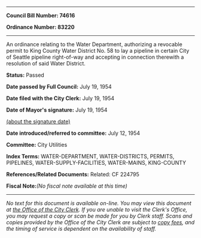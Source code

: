 

********

**Council Bill Number: 74616**
   
**Ordinance Number: 83220**
********

 An ordinance relating to the Water Department, authorizing a revocable permit to King County Water District No. 58 to lay a pipeline in certain City of Seattle pipeline right-of-way and accepting in connection therewith a resolution of said Water District.

**Status:** Passed
   
**Date passed by Full Council:** July 19, 1954
   
**Date filed with the City Clerk:** July 19, 1954
   
**Date of Mayor's signature:** July 19, 1954
   
[(about the signature date)](/~public/approvaldate.htm)
   
   
   
**Date introduced/referred to committee:** July 12, 1954
   
**Committee:** City Utilities
   
   
**Index Terms:** WATER-DEPARTMENT, WATER-DISTRICTS, PERMITS, PIPELINES, WATER-SUPPLY-FACILITIES, WATER-MAINS, KING-COUNTY

**References/Related Documents:** Related: CF 224795

**Fiscal Note:**_(No fiscal note available at this time)_
********

_No text for this document is available on-line. You may view this document at [the Office of the City Clerk](http://www.seattle.gov/leg/clerk/contactUs.htm). If you are unable to visit the Clerk's Office, you may request a copy or scan be made for you by Clerk staff. Scans and copies provided by the Office of the City Clerk are subject to [copy fees](http://clerk.seattle.gov/~public/clerkfees.htm), and the timing of service is dependent on the availability of staff._

